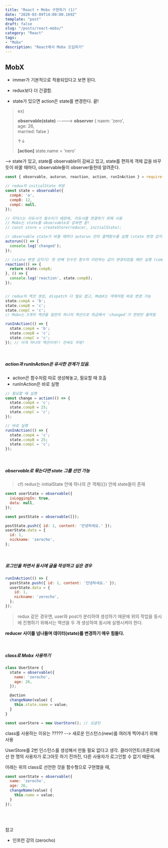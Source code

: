 ```yaml
---
title: "React + Mobx 구현하기 (1)"
date: "2020-03-09T14:00:00.169Z"
template: "post"
draft: false
slug: "/posts/react-mobx/"
category: "React"
tags:
- "Mobx"
description: "React에서 Mobx 도입하기"
---
```


## MobX

- immer가 기본적으로 적용되있다고 보면 된다.

- redux보다 더 간결함.

- state가 있으면 action은 state를 변경한다. 끝!

> ex)
>
>**observable(state)** -----> **observer**
{
  naem: 'zero',              
  age: 26,           
  married: false
}
>
>↑↓
>
>**[action]**
>state.name = 'nero'
>
--> state가 있고, state를 observable이 감싸고 있고,
state를 편하게 객체 값을 바꾸듯이 바꿀 때마다, observable들이 observer들한테 알려준다.

``` JavaScript
const { observable, autorun, reaction, action, runInAction } = require('mobx');

// redux의 initialState 부분
const state = observable({
  compA: 'a',
  compB: 12,
  compC: null,
});

// 리덕스는 리듀서가 필수이기 때문에, 리듀서를 연결하기 위해 사용
// Mobx는 state를 observable로 감싸면 끝!
// const store = createStore(reducer, initialState);

// observable state가 바뀔 때마다 autorun 안의 콜백함수를 실행 (state 변경 감지기)
autorun(() => {
  console.log('changed');
});

// (state 변경 감지기) 첫 번째 인수인 함수의 리턴하는 값이 변경되었을 때만 실행 (compB가 변경될때만 실행)
reaction(() => {
  return state.compB;
}, () => {
  console.log('reaction', state.compB);
});


// redux의 액션 생성, dispatch 다 필요 없고, MobX는 객체처럼 바로 변경 가능
state.compA = 'b';
state.compB = 'c';
state.compC = 'c';
// Mobx는 3개의 액션을 일련의 하나의 액션으로 취급해서 'changed'가 한번만 출력됨

runInAction(() => {
  state.compA = 'b';
  state.compB = 'c';
  state.compC = 'c';
}); // 이게 하나의 액션이야!! 안써도 무방!
```

<br>

##### action과 runInAction은 유사한 관계가 있음.
  - action은 함수처럼 따로 생성해놓고, 필요할 때 호출
  - runInAction은 바로 실행

``` JavaScript
// 필요할 때 실행
const change = action(() => {
  state.compA = 'c';
  state.compB = 25;
  state.compC = 'c';
});

// 바로 실행
runInAction(() => {
  state.compA = 'c';
  state.compB = 25;
  state.compC = 'c';
});
```

<br>

##### observable로 묶는다면 state 그룹 선언 가능

> cf) redux는 initialState 안에 하나의 큰 객체({}) 안에 state들이 존재

``` JavaScript
const userState = observable({
  isLoggingIn: true,
  data: null,
});

const postState = observable([]);

postState.push({ id: 1, content: '안녕하세요.' });
userState.data = {
  id: 1,
  nickname: 'zerocho',
};
```

<br>

##### 로그인을 하면서 동시에 글을 작성하고 싶은 경우

``` JavaScript
runInAction(() => {
  postState.push({ id: 1, content: '안녕하세요.' });
  userState.data = {
    id: 1,
    nickname: 'zerocho',
  };
});
```

> redux 같은 경우엔, user와 post가 분리하여 생성하기 때문에 위의 작업을 동시에 진행하기 위해서는 액션을 두 개 생성하여 동시에 실행시켜야 한다.

**reducer 사이를 넘나들며 데이터(state)를 변경하기 매우 힘들다.**

<br>

##### class로 Mobx 사용하기

``` JavaScript
class UserStore {
  state = observable({
    name: 'zerocho',
    age: 26,
  });

  @action
  changeName(value) {
    this.state.name = value;
  }
}

const userStore = new UserStore(); // 싱글턴
```

class를 사용하는 이유는 ?????
--> 새로운 인스턴스(new)를 여러개 찍어내기 위해 사용

UserStore를 2번 인스턴스를 생성해서 만들 필요 없다고 생각.
클라이언트(프론트)에선 한 명의 사용자가 로그아웃 하기 전까진, 다른 사용자가 로그인할 수 없기 때문에.

아래는 위의 class로 선언한 것을 함수형으로 구현했을 때,

``` JavaScript
const userState = observable({
  name: 'zerocho',
  age: 26,
  changeName(value) {
    this.name = value;
  }
});
```

<br>
<br>

참고

- 인프런 강의 (zerocho)
